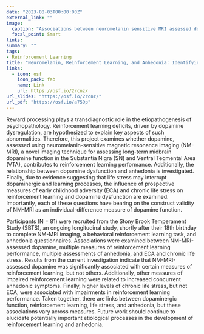 ```yaml
---
date: "2023-08-03T00:00:00Z"
external_link: ""
image:
  caption: "Associations between neuromelanin sensitive MRI assessed dopamine and reinforcement learning"
  focal_point: Smart
links:
summary: ""
tags:
- Reinforcement Learning
title: "Neuromelanin, Reinforcement Learning, and Anhedonia: Identifying Associations, Antecedents, and Consequences"
links:
  - icon: osf
    icon_pack: fab
    name: Link
    url: https://osf.io/2rcnz/
url_slides: "https://osf.io/2rcnz/"
url_pdf: "https://osf.io/a759p"
---
```


Reward processing plays a transdiagnostic role in the etiopathogenesis of psychopathology. Reinforcement learning deficits, 
driven by dopamine dysregulation, are hypothesized to explain key aspects of such abnormalities. Therefore, this project examines 
whether dopamine, assessed using neuromelanin-sensitive magnetic resonance imaging (NM-MRI), a novel imaging technique for assessing 
long-term midbrain dopamine function in the Substantia Nigra (SN) and Ventral Tegmental Area (VTA), contributes to reinforcement 
learning performance. Additionally, the relationship between dopamine dysfunction and anhedonia is investigated. Finally, due to 
evidence suggesting that life stress may interrupt dopaminergic and learning processes, the influence of prospective measures of 
early childhood adversity (ECA) and chronic life stress on reinforcement learning and dopamine dysfunction are examined. Importantly, 
each of these questions have bearing on the construct validity of NM-MRI as an individual-difference measure of dopamine function. 

Participants (N = 81) were recruited from the Stony Brook Temperament Study (SBTS), an ongoing longitudinal study, shortly after their 
18th birthday to complete NM-MRI imaging, a behavioral reinforcement learning task, and anhedonia questionnaires. Associations were 
examined between NM-MRI-assessed dopamine, multiple measures of reinforcement learning performance, multiple assessments of anhedonia, 
and ECA and chronic life stress. Results from the current investigation indicate that NM-MRI-assessed dopamine was significantly 
associated with certain measures of reinforcement learning, but not others. Additionally, other measures of impaired reinforcement 
learning were related to increased concurrent anhedonic symptoms. Finally, higher levels of chronic life stress, but not ECA, were 
associated with impairments in reinforcement learning performance. Taken together, there are links between dopaminergic function, 
reinforcement learning, life stress, and anhedonia, but these associations vary across measures. Future work should continue to 
elucidate potentially important etiological processes in the development of reinforcement learning and anhedonia.

